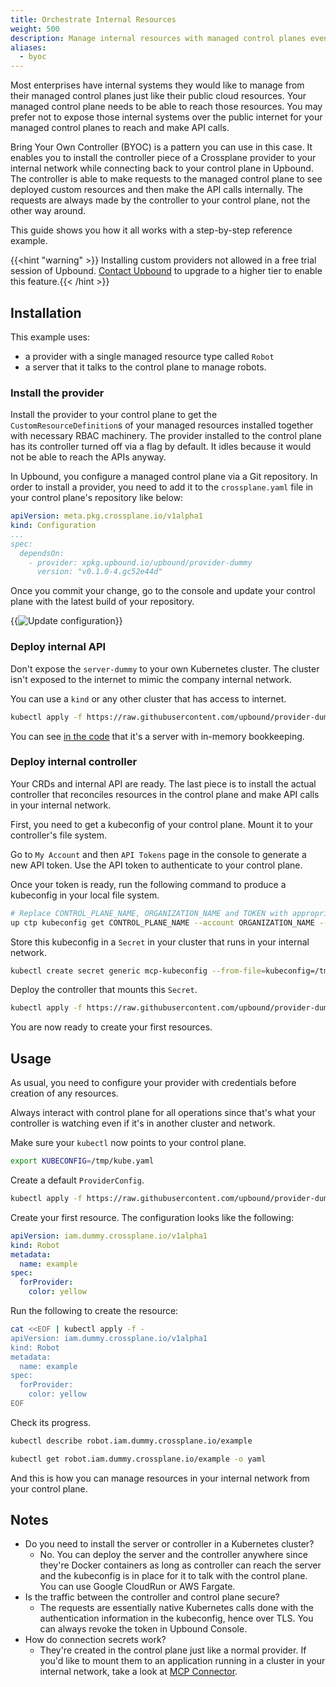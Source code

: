 ```yaml
---
title: Orchestrate Internal Resources 
weight: 500
description: Manage internal resources with managed control planes even if their APIs are not exposed to the internet.
aliases:
  - byoc
---
```


Most enterprises have internal systems they would like to manage from their
managed control planes just like their public cloud resources. Your managed control plane needs to be able to reach those resources. You
may prefer not to expose those internal systems over the public internet for
your managed control planes to reach and make API calls.

Bring Your Own Controller (BYOC) is a pattern you can use in this case. It enables you to install the
controller piece of a Crossplane provider to your internal network while connecting back to your control plane in Upbound. The
controller is able to make requests to the managed control plane to see deployed
custom resources and then make the API calls internally. The
requests are always made by the controller to your control plane, not the
other way around.

This guide shows you how it all works with a step-by-step reference example.

{{<hint "warning" >}} Installing custom providers not allowed in a free trial session of Upbound. 
[Contact Upbound](https://www.upbound.io/support/contact) to upgrade to a
higher tier to enable this feature.{{< /hint >}}

## Installation

This example uses:

- a provider with a single managed resource type called `Robot`
- a server that it talks to the control plane to manage robots.

### Install the provider

Install the provider to your control plane to get the
`CustomResourceDefinition`s of your managed resources installed together with
necessary RBAC machinery. The provider installed to the control plane has its controller turned off via a flag by default. It idles because it would not be able to reach the APIs anyway.

In Upbound, you configure a managed control plane via a Git repository. In
order to install a provider, you need to add it to the `crossplane.yaml`
file in your control plane's repository like below:

```yaml
apiVersion: meta.pkg.crossplane.io/v1alpha1
kind: Configuration
...
spec:
  dependsOn:
    - provider: xpkg.upbound.io/upbound/provider-dummy
      version: "v0.1.0-4.gc52e44d"
```

Once you commit your change, go to the console and update your control plane
with the latest build of your repository.

{{<img src="knowledge-base/images/update-cp.png" alt="Update configuration"
size="small" lightbox="true">}}

### Deploy internal API

Don't expose the `server-dummy` to your own Kubernetes cluster. The cluster
isn't exposed to the internet to mimic the company internal network.

You can use a `kind` or any other cluster that has access to internet.

```bash
kubectl apply -f https://raw.githubusercontent.com/upbound/provider-dummy/dc0f51d/cluster/server-deployment.yaml
```

You can see
[in the code](https://github.com/upbound/provider-dummy/blob/dc0f51d/cmd/server/main.go)
that it's a server with in-memory bookkeeping.

### Deploy internal controller

Your CRDs and internal API are ready. The last piece is to install the
actual controller that reconciles resources in the control plane and make
API calls in your internal network.

First, you need to get a kubeconfig of your control plane. Mount it to your
controller's file system.

Go to `My Account` and then `API Tokens` page in the console to generate a new
API token. Use the API token to authenticate to your control plane.

Once your token is ready, run the following command to produce a kubeconfig in
your local file system.
```bash
# Replace CONTROL_PLANE_NAME, ORGANIZATION_NAME and TOKEN with appropriate values.
up ctp kubeconfig get CONTROL_PLANE_NAME --account ORGANIZATION_NAME --token='TOKEN' --file /tmp/kube.yaml
```

Store this kubeconfig in a `Secret` in your cluster that runs in your
internal network.
```bash
kubectl create secret generic mcp-kubeconfig --from-file=kubeconfig=/tmp/kube.yaml
```

Deploy the controller that mounts this `Secret`.
```bash
kubectl apply -f https://raw.githubusercontent.com/upbound/provider-dummy/d8941da/cluster/controller-deployment.yaml
```

You are now ready to create your first resources.

## Usage

As usual, you need to configure your provider with credentials before
creation of any resources.

Always interact with control plane for all operations since that's what your controller
is watching even if it's in another cluster and network.

Make sure your `kubectl` now points to your control plane.
```bash
export KUBECONFIG=/tmp/kube.yaml
```

Create a default `ProviderConfig`.
```bash
kubectl apply -f https://raw.githubusercontent.com/upbound/provider-dummy/dc0f51d/examples/providerconfig/incluster.yaml
```

Create your first resource. The configuration looks like the following:
```yaml
apiVersion: iam.dummy.crossplane.io/v1alpha1
kind: Robot
metadata:
  name: example
spec:
  forProvider:
    color: yellow
```

Run the following to create the resource:
```bash
cat <<EOF | kubectl apply -f -
apiVersion: iam.dummy.crossplane.io/v1alpha1
kind: Robot
metadata:
  name: example
spec:
  forProvider:
    color: yellow
EOF
```

Check its progress.
```bash
kubectl describe robot.iam.dummy.crossplane.io/example
```
```bash
kubectl get robot.iam.dummy.crossplane.io/example -o yaml
```

And this is how you can manage resources in your internal network from your
control plane.

## Notes

* Do you need to install the server or controller in a Kubernetes cluster?
  * No. You can deploy the server and the controller anywhere since they're
    Docker containers as long as controller can reach the server and the
    kubeconfig is in place for it to talk with the control plane. You can use
    Google CloudRun or AWS Fargate.
* Is the traffic between the controller and control plane secure?
  * The requests are essentially native Kubernetes calls done with the
    authentication information in the kubeconfig, hence over TLS. You can always
    revoke the token in Upbound Console.
* How do connection secrets work?
  * They're created in the control plane just like a normal provider. If you'd
    like to mount them to an application running in a cluster in your internal
    network, take a look at [MCP
    Connector](https://docs.upbound.io/concepts/mcp/control-plane-connector/).